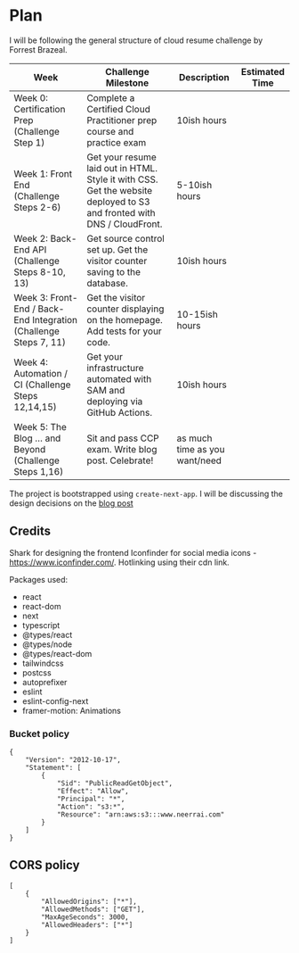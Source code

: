 # Plan

I will be following the general structure of cloud resume challenge by Forrest Brazeal. 

| Week | Challenge Milestone | Description | Estimated Time |
|------|---------------------|-------------|----------------|
| Week 0: Certification Prep (Challenge Step 1) | Complete a Certified Cloud Practitioner prep course and practice exam | 10ish hours |
| Week 1: Front End (Challenge Steps 2-6) | Get your resume laid out in HTML. Style it with CSS. Get the website deployed to S3 and fronted with DNS / CloudFront. | 5-10ish hours |
| Week 2: Back-End API (Challenge Steps 8-10, 13) | Get source control set up. Get the visitor counter saving to the database. | 10ish hours |
| Week 3: Front-End / Back-End Integration (Challenge Steps 7, 11) | Get the visitor counter displaying on the homepage. Add tests for your code. | 10-15ish hours |
| Week 4: Automation / CI (Challenge Steps 12,14,15) | Get your infrastructure automated with SAM and deploying via GitHub Actions. | 10ish hours |
| Week 5: The Blog … and Beyond (Challenge Steps 1,16) | Sit and pass CCP exam. Write blog post. Celebrate! | as much time as you want/need |

The project is bootstrapped using `create-next-app`. I will be discussing the design decisions on the [blog post](https://github.com)

## Credits
Shark for designing the frontend 
Iconfinder for social media icons - https://www.iconfinder.com/. Hotlinking using their cdn link.

Packages used:
- react
- react-dom
- next
- typescript
- @types/react
- @types/node
- @types/react-dom
- tailwindcss
- postcss
- autoprefixer
- eslint
- eslint-config-next
- framer-motion: Animations


### Bucket policy
```
{
    "Version": "2012-10-17",
    "Statement": [
        {
            "Sid": "PublicReadGetObject",
            "Effect": "Allow",
            "Principal": "*",
            "Action": "s3:*",
            "Resource": "arn:aws:s3:::www.neerrai.com"
        }
    ]
}
```

## CORS policy
```
[
    {
        "AllowedOrigins": ["*"],
        "AllowedMethods": ["GET"],
        "MaxAgeSeconds": 3000,
        "AllowedHeaders": ["*"]
    }
]

```
